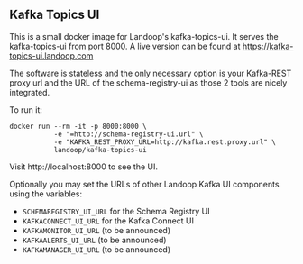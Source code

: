 ## Kafka Topics UI ##

This is a small docker image for Landoop's kafka-topics-ui.
It serves the kafka-topics-ui from port 8000.
A live version can be found at <https://kafka-topics-ui.landoop.com>

The software is stateless and the only necessary option is your Kafka-REST proxy url
and the URL of the schema-registry-ui as those 2 tools are nicely integrated.

To run it:

    docker run --rm -it -p 8000:8000 \
               -e "=http://schema-registry-ui.url" \
               -e "KAFKA_REST_PROXY_URL=http://kafka.rest.proxy.url" \
               landoop/kafka-topics-ui

Visit http://localhost:8000 to see the UI.

Optionally you may set the URLs of other Landoop Kafka UI components using the variables:

- `SCHEMAREGISTRY_UI_URL` for the Schema Registry UI
- `KAFKACONNECT_UI_URL` for the Kafka Connect UI
- `KAFKAMONITOR_UI_URL` (to be announced)
- `KAFKAALERTS_UI_URL` (to be announced)
- `KAFKAMANAGER_UI_URL` (to be announced)
